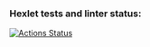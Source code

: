 ### Hexlet tests and linter status:
[![Actions Status](https://github.com/EvgRass/frontend-project-46/workflows/hexlet-check/badge.svg)](https://github.com/EvgRass/frontend-project-46/actions)